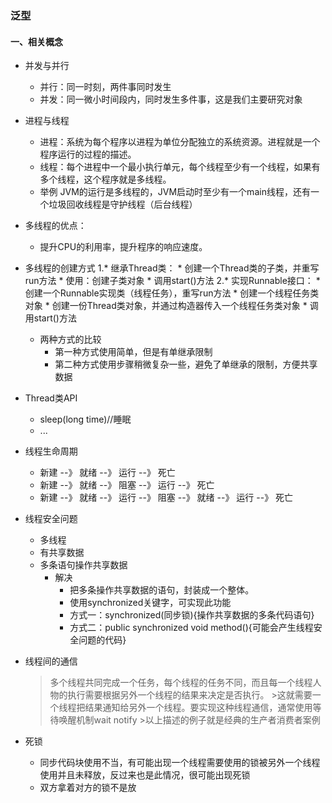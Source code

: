 ### 泛型

#### 一、相关概念

* 并发与并行
    * 并行：同一时刻，两件事同时发生
    * 并发：同一微小时间段内，同时发生多件事，这是我们主要研究对象
    
* 进程与线程
    * 进程：系统为每个程序以进程为单位分配独立的系统资源。进程就是一个程序运行的过程的描述。
    * 线程：每个进程中一个最小执行单元，每个线程至少有一个线程，如果有多个线程，这个程序就是多线程。
    * 举例  JVM的运行是多线程的，JVM启动时至少有一个main线程，还有一个垃圾回收线程是守护线程（后台线程）  
    
* 多线程的优点：
    * 提升CPU的利用率，提升程序的响应速度。    
    
* 多线程的创建方式
    1.* 继承Thread类：
        * 创建一个Thread类的子类，并重写run方法
        * 使用：创建子类对象
        * 调用start()方法
    2.* 实现Runnable接口： 
        * 创建一个Runnable实现类（线程任务），重写run方法
        * 创建一个线程任务类对象
        * 创建一份Thread类对象，并通过构造器传入一个线程任务类对象
        * 调用start()方法   
        
    * 两种方式的比较
        * 第一种方式使用简单，但是有单继承限制
        * 第二种方式使用步骤稍微复杂一些，避免了单继承的限制，方便共享数据    
        
* Thread类API
    * sleep(long time)//睡眠   
    * ...
    
* 线程生命周期
    * 新建 --》 就绪 --》 运行 --》 死亡
    * 新建 --》 就绪 --》 阻塞 --》 运行 --》 死亡
    * 新建 --》 就绪 --》 运行 --》 阻塞 --》 就绪 --》 运行 --》 死亡         
    
* 线程安全问题
    * 多线程
    * 有共享数据    
    * 多条语句操作共享数据
        * 解决
            * 把多条操作共享数据的语句，封装成一个整体。
            * 使用synchronized关键字，可实现此功能
            * 方式一：synchronized(同步锁){操作共享数据的多条代码语句}
            * 方式二：public synchronized void method(){可能会产生线程安全问题的代码}
            
* 线程间的通信
     >多个线程共同完成一个任务，每个线程的任务不同，而且每一个线程人物的执行需要根据另外一个线程的结果来决定是否执行。
           >这就需要一个线程把结果通知给另外一个线程。要实现这种线程通信，通常使用等待唤醒机制wait notify
           >以上描述的例子就是经典的生产者消费者案例
       
* 死锁
    * 同步代码块使用不当，有可能出现一个线程需要使用的锁被另外一个线程使用并且未释放，反过来也是此情况，很可能出现死锁       
    * 双方拿着对方的锁不是放
                
